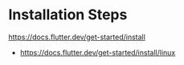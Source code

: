 # Installation Steps
https://docs.flutter.dev/get-started/install
- https://docs.flutter.dev/get-started/install/linux